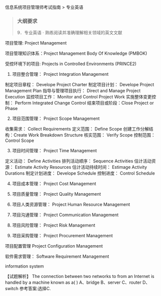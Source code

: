 信息系统项目管理师考试指南 > 专业英语

> ### 大纲要求
>  9．专业英语 
> · 熟练阅读并准确理解相关领域的英文文献 



项目管理: Project Management


项目管理知识体系：Project Management Body Of Knowledge (PMBOK)

受控环境下的项目: Projects in Controlled Environments (PRINCE2)


1. 项目整合管理： Project Integration Management

制定项目章程： Develope Project Charter
制定项目计划： Develope Project Management Plan
指导与管理项目执行： Direct and Manage Project Execution
监控项目工作： Monitor and Control Project Work
实施整体变更控制： Perform Integrated Change Control
结束项目或阶段：Close Project or Phase

2. 项目范围管理： Project Scope Management

收集需求： Collect Requirements 
定义范围： Define Scope
创建工作分解结构：Create Work Breakdown Structure
核实范围： Verify Scope
控制范围： Control Scope

3. 项目时间管理： Project Time Management

定义活动： Define Activities
排列活动顺序： Sequence Activities
估计活动资源： Estimate Activity Resources
估计活动持续时间： Estimage Activity Durations
制定计划进度： Develope Schedule
控制进度： Control Schedule

4. 项目成本管理： Project Cost Management


5. 项目质量管理： Project Quality Management

6. 项目人类资源管理： Project Human Resource Management

7. 项目沟通管理： Project Communication Management

8. 项目风险管理： Project Risk Management

9. 项目采购管理： Project Procurement Management 

项目配置管理 Project Configuration Management 

软件需求管理： Software Requirement Management


information system

【试题解析】
The connection between two networks to from an Internet is handled by a machine known as a(   )
A、bridge
B、server
C、router
D、switch
参考答案:选择C.





